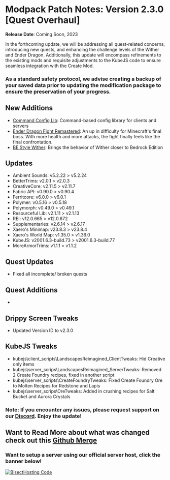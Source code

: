 # Modpack Patch Notes: Version 2.3.0 [Quest Overhaul]
**Release Date**: Coming Soon, 2023

In the forthcoming update, we will be addressing all quest-related concerns, introducing new quests, and enhancing the challenge levels of the Wither and Ender Dragon. Additionally, this update will encompass refinements to the existing mods and requisite adjustments to the KubeJS code to ensure seamless integration with the Create Mod.
### As a standard safety protocol, we advise creating a backup of your saved data prior to updating the modification package to ensure the preservation of your progress.
## New Additions
- [Command Config Lib](https://modrinth.com/mod/command-config): Command-based config library for clients and servers
- [Ender Dragon Fight Remastered](https://modrinth.com/datapack/edf-remastered): An up in difficulty for Minecraft's final boss. With more health and more attacks, the fight finally feels like the final confrontation.
- [BE Style Wither](https://modrinth.com/mod/be-style-wither): Brings the behavior of Wither closer to Bedrock Edition
## Updates
- Ambient Sounds: v5.2.22 > v5.2.24
- BetterTrims: v2.0.1 > v2.0.3
- CreativeCore: v2.11.5 > v2.11.7
- Fabric API: v0.90.0 > v0.90.4
- Ferritcore: v6.0.0 > v6.0.1
- Polymer: v0.5.16 > v0.5.18
- Polymorph: v0.49.0 > v0.49.1
- Resourceful Lib: v2.1.11 > v2.1.13
- REI: v12.0.665 > v12.0.672
- Supplementaries: v2.6.14 > v2.6.17
- Xaero's Minimap: v23.8.3 > v23.8.4
- Xaero's World Map: v1.35.0 > v1.36.0
- KubeJS: v2001.6.3-build.73 > v2001.6.3-build.77
- MoreArmorTrims: v1.1.1 > v1.1.2
## Quest Updates
- Fixed all incomplete/ broken quests
## Quest Additions
- 
## Drippy Screen Tweaks
- Updated Version ID to v2.3.0
## KubeJS Tweaks
- kubejs\client_scripts\LandscapesReimagined_ClientTweaks: Hid Creative only items
- kubejs\server_scrips\LandscapesReimagined_ServerTweaks: Removed 2 Create Foundry recipes, fixed in another script
- kubejs\server_scripts\CreateFoundryTweaks: Fixed Create Foundry Ore to Molten Recipes for Redstone and Lapis
- kubejs\server_scrips\OreTweaks: Added in crushing recipes for Salt Bucket and Aurora Crystals
### Note: If you encounter any issues, please request support on our [Discord](https://discord.gg/quenZthXgy). Enjoy the update!
## Want to Read More about what was changed check out this [Github Merge](https://github.com/M0nkeyPr0grammer/Landscapes-Reimagined/commit/f1639d568cc7ae52b94dea5b64e0e8cd0de026bb)
### Want to setup a server using our official server host, click the banner below!
[![BisectHosting Code](https://raw.githubusercontent.com/M0nkeyPr0grammer/Landscapes-Reimagined/main/BH_Landscape_reimagined.png)](https://bisecthosting.com/landscapes_reimagined?r=modrinth+chanelog)
